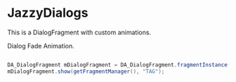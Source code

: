 JazzyDialogs
============

This is a DialogFragment with custom animations.


Dialog Fade Animation.
```java

DA_DialogFragment mDialogFragment = DA_DialogFragment.fragmentInstance(R.style.DA_Fade, R.layout.dialog_layout);
mDialogFragment.show(getFragmentManager(), "TAG");


```
